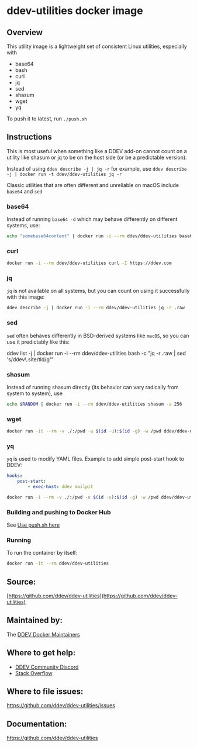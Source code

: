 # ddev-utilities docker image

## Overview

This utility image is a lightweight set of consistent Linux utilities, especially with

* base64
* bash
* curl
* jq
* sed
* shasum
* wget
* yq

To push it to latest, run `./push.sh`

## Instructions

This is most useful when something like a DDEV add-on cannot count on a utility like shasum or jq to be on the host side (or be a predictable version).

Instead of using `ddev describe -j | jq -r` for example, use `ddev describe -j | docker run -t ddev/ddev-utilities jq -r`

Classic utilities that are often different and unreliable on macOS include `base64` and `sed`

### base64

Instead of running `base64 -d` which may behave differently on different systems, use:

```bash
echo "somebase64content" | docker run -i --rm ddev/ddev-utilities base64 -d
```

### curl

```bash
docker run -i --rm ddev/ddev-utilities curl -I https://ddev.com
```

### jq

`jq` is not available on all systems, but you can count on using it successfully with this image:

```bash
ddev describe -j | docker run -i --rm ddev/ddev-utilities jq -r .raw
```

### sed

`sed` often behaves differently in BSD-derived systems like `macOS`, so you can use it predictably like this:

ddev list -j | docker run -i --rm ddev/ddev-utilities bash -c "jq -r .raw | sed 's/ddev\\.site/tld/g'"

### shasum

Instead of running shasum directly (its behavior can vary radically from system to system), use

```bash
echo $RANDOM | docker run -i --rm ddev/ddev-utilities shasum -a 256
```

### wget

```bash
docker run -it --rm -v ./:/pwd -u $(id -u):$(id -g) -w /pwd ddev/ddev-utilities bash -c "wget -qO- https://github.com/ddev/ddev/releases/download/v1.23.4/ddev_shell_completion_scripts.v1.23.4.tar.gz | tar xz --strip-components=1"
```

### yq

`yq` is used to modify YAML files. Example to add simple post-start hook to DDEV:

```yaml
hooks:
    post-start:
        - exec-host: ddev mailpit
```

```bash
docker run -i --rm -v ./:/pwd -u $(id -u):$(id -g) -w /pwd ddev/ddev-utilities yq -I4 -i '.hooks."post-start"[0]."exec-host" = "ddev mailpit"' .ddev/config.yaml
```

### Building and pushing to Docker Hub

See [Use push.sh here](https://github.com/ddev/ddev-utilities/blob/main/push.sh)

### Running

To run the container by itself:

```bash
docker run -it --rm ddev/ddev-utilities
```

## Source:

[https://github.com/ddev/ddev-utilities](https://github.com/ddev/ddev-utilities)

## Maintained by:

The [DDEV Docker Maintainers](https://github.com/ddev)

## Where to get help:

* [DDEV Community Discord](https://discord.gg/5wjP76mBJD)
* [Stack Overflow](https://stackoverflow.com/questions/tagged/ddev)

## Where to file issues:

https://github.com/ddev/ddev-utilities/issues

## Documentation:

https://github.com/ddev/ddev-utilities
